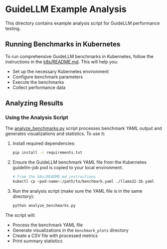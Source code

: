 # GuideLLM Example Analysis

This directory contains example analysis script for GuideLLM performance testing.

## Running Benchmarks in Kubernetes

To run comprehensive GuideLLM benchmarks in Kubernetes, follow the instructions in the [k8s/README.md](../k8s/README.md). This will help you:

- Set up the necessary Kubernetes environment
- Configure benchmark parameters
- Execute the benchmarks
- Collect performance data

## Analyzing Results

### Using the Analysis Script

The [analyze_benchmarks.py](./analyze_benchmarks.py) script processes benchmark YAML output and generates visualizations and statistics. To use it:

1. Install required dependencies:

   ```bash
   pip install -r requirements.txt
   ```

2. Ensure the GuideLLM benchmark YAML file from the Kubernetes guidellm-job pod is copied to your local environment.

   ```bash
   # From the k8s/README.md instructions
   kubectl cp <pod-name>:/path/to/benchmark.yaml ./llama32-3b.yaml
   ```

3. Run the analysis script (make sure the YAML file is in the same directory):

   ```bash
   python analyze_benchmarks.py
   ```

The script will:

- Process the benchmark YAML file
- Generate visualizations in the `benchmark_plots` directory
- Create a CSV file with processed metrics
- Print summary statistics
